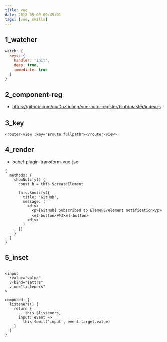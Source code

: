 ```yaml
---
title: vue
date: 2018-05-09 09:45:01
tags: [vue, skills]
---
```


## 1_watcher

```js
watch: {
  keys: {
    handler: 'init',
    deep: true,
    immediate: true
  }
}
```

## 2_component-reg

- https://github.com/niuDazhuang/vue-auto-register/blob/master/index.js


## 3_key

```tpl
<router-view :key="$route.fullpath"></router-view>
```

## 4_render

- babel-plugin-transform-vue-jsx

```
{
  methods: {
    showNotify() {
      const h = this.$createElement
​
      this.$notify({
        title: 'GitHub',
        message: (
          <div>
            <p>[GitHub] Subscribed to ElemeFE/element notification</p>
            <el-button>已读<el-button>
          <div>
        )
      })
    }
  }
}
```

## 5_inset

```vue

<input
  :value="value"
  v-bind="$attrs"
  v-on="listeners"
>

computed: {
  listeners() {
    return {
      ...this.$listeners,
      input: event =>
        this.$emit('input', event.target.value)
    }
  }
}
```
